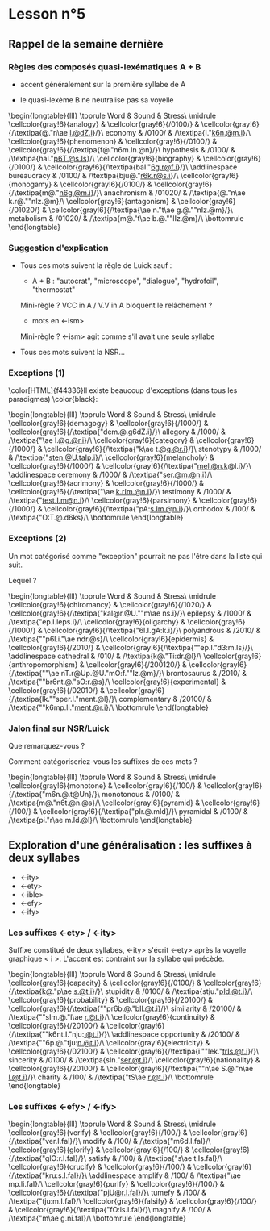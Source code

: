 # Lesson n°5



## Rappel de la semaine dernière

### Règles des composés quasi-lexématiques A + B

* accent généralement sur la première syllabe de A

* le quasi-lexème B ne neutralise pas sa voyelle





\begin{longtable}{lll}
\toprule
Word & Sound & Stress\\
\midrule
\cellcolor{gray!6}{analogy} & \cellcolor{gray!6}{/0100/} & \cellcolor{gray!6}{/\textipa{@."n\ae l.@dZ.i}/}\\
economy & /0100/ & /\textipa{I."k6n.@m.i}/\\
\cellcolor{gray!6}{phenomenon} & \cellcolor{gray!6}{/0100/} & \cellcolor{gray!6}{/\textipa{f@."n6m.In.@n}/}\\
hypothesis & /0100/ & /\textipa{haI."p6T.@s.Is}/\\
\cellcolor{gray!6}{biography} & \cellcolor{gray!6}{/0100/} & \cellcolor{gray!6}{/\textipa{baI."6g.r@f.i}/}\\
\addlinespace
bureaucracy & /0100/ & /\textipa{bju@."r6k.r@s.i}/\\
\cellcolor{gray!6}{monogamy} & \cellcolor{gray!6}{/0100/} & \cellcolor{gray!6}{/\textipa{m@."n6g.@m.i}/}\\
anachronism & /01020/ & /\textipa{@."n\ae k.r@.""nIz.@m}/\\
\cellcolor{gray!6}{antagonism} & \cellcolor{gray!6}{/01020/} & \cellcolor{gray!6}{/\textipa{\ae n."t\ae g.@.""nIz.@m}/}\\
metabolism & /01020/ & /\textipa{m@."t\ae b.@.""lIz.@m}/\\
\bottomrule
\end{longtable}

### Suggestion d'explication

* Tous ces mots suivent la règle de Luick sauf :

  - A + B : "autocrat", "microscope", "dialogue", "hydrofoil", "thermostat"



  Mini-règle ? VCC in A / V.V in A bloquent le relâchement ?



  - mots en <-ism>



  Mini-règle ? <-ism> agit comme s'il avait une seule syllabe



* Tous ces mots suivent la NSR...



### Exceptions (1)

\color[HTML]{f44336}Il existe beaucoup d'exceptions (dans tous les paradigmes) \color{black}:


\begin{longtable}{lll}
\toprule
Word & Sound & Stress\\
\midrule
\cellcolor{gray!6}{demagogy} & \cellcolor{gray!6}{/1000/} & \cellcolor{gray!6}{/\textipa{"dem.@.g6dZ.i}/}\\
allegory & /1000/ & /\textipa{"\ae l.@g.@r.i}/\\
\cellcolor{gray!6}{category} & \cellcolor{gray!6}{/1000/} & \cellcolor{gray!6}{/\textipa{"k\ae t.@g.@r.i}/}\\
stenotypy & /1000/ & /\textipa{"sten.@U.taIp.i}/\\
\cellcolor{gray!6}{melancholy} & \cellcolor{gray!6}{/1000/} & \cellcolor{gray!6}{/\textipa{"mel.@n.k@l.i}/}\\
\addlinespace
ceremony & /1000/ & /\textipa{"ser.@m.@n.i}/\\
\cellcolor{gray!6}{acrimony} & \cellcolor{gray!6}{/1000/} & \cellcolor{gray!6}{/\textipa{"\ae k.rIm.@n.i}/}\\
testimony & /1000/ & /\textipa{"test.I.m@n.i}/\\
\cellcolor{gray!6}{parsimony} & \cellcolor{gray!6}{/1000/} & \cellcolor{gray!6}{/\textipa{"pA:s.Im.@n.i}/}\\
orthodox & /100/ & /\textipa{"O:T.@.d6ks}/\\
\bottomrule
\end{longtable}



### Exceptions (2)

Un mot catégorisé comme "exception" pourrait ne pas l'être dans la liste qui suit.

Lequel ?


\begin{longtable}{lll}
\toprule
Word & Sound & Stress\\
\midrule
\cellcolor{gray!6}{chiromancy} & \cellcolor{gray!6}{/1020/} & \cellcolor{gray!6}{/\textipa{"kaI@r.@U.""m\ae ns.i}/}\\
epilepsy & /1000/ & /\textipa{"ep.I.leps.i}/\\
\cellcolor{gray!6}{oligarchy} & \cellcolor{gray!6}{/1000/} & \cellcolor{gray!6}{/\textipa{"6l.I.gA:k.i}/}\\
polyandrous & /2010/ & /\textipa{""p6l.i."\ae ndr.@s}/\\
\cellcolor{gray!6}{epidermis} & \cellcolor{gray!6}{/2010/} & \cellcolor{gray!6}{/\textipa{""ep.I."d3:m.Is}/}\\
\addlinespace
cathedral & /010/ & /\textipa{k@."Ti:dr.@l}/\\
\cellcolor{gray!6}{anthropomorphism} & \cellcolor{gray!6}{/200120/} & \cellcolor{gray!6}{/\textipa{""\ae nT.r@Up.@U."mO:f.""Iz.@m}/}\\
brontosaurus & /2010/ & /\textipa{""br6nt.@."sO:r.@s}/\\
\cellcolor{gray!6}{experimental} & \cellcolor{gray!6}{/02010/} & \cellcolor{gray!6}{/\textipa{Ik.""sper.I."ment.@l}/}\\
complementary & /20100/ & /\textipa{""k6mp.li."ment.@r.i}/\\
\bottomrule
\end{longtable}



### Jalon final sur NSR/Luick

Que remarquez-vous ?

Comment catégoriseriez-vous les suffixes de ces mots ?


\begin{longtable}{lll}
\toprule
Word & Sound & Stress\\
\midrule
\cellcolor{gray!6}{monotone} & \cellcolor{gray!6}{/100/} & \cellcolor{gray!6}{/\textipa{"m6n.@.t@Un}/}\\
monotonous & /0100/ & /\textipa{m@."n6t.@n.@s}/\\
\cellcolor{gray!6}{pyramid} & \cellcolor{gray!6}{/100/} & \cellcolor{gray!6}{/\textipa{"pIr.@.mId}/}\\
pyramidal & /0100/ & /\textipa{pi."r\ae m.Id.@l}/\\
\bottomrule
\end{longtable}



## Exploration d'une généralisation : les suffixes à deux syllabes

* <-ity>
* <-ety>
* <-ible>
* <-efy>
* <-ify>



### Les suffixes <-ety> / <-ity>

Suffixe constitué de deux syllabes, <-ity> s'écrit <-ety> après la voyelle graphique < i >. L'accent est contraint sur la syllabe qui précède.


\begin{longtable}{lll}
\toprule
Word & Sound & Stress\\
\midrule
\cellcolor{gray!6}{capacity} & \cellcolor{gray!6}{/0100/} & \cellcolor{gray!6}{/\textipa{k@."p\ae s.@t.i}/}\\
stupidity & /0100/ & /\textipa{stju."pId.@t.i}/\\
\cellcolor{gray!6}{probability} & \cellcolor{gray!6}{/20100/} & \cellcolor{gray!6}{/\textipa{""pr6b.@."bIl.@t.i}/}\\
similarity & /20100/ & /\textipa{""sIm.@."l\ae r.@t.i}/\\
\cellcolor{gray!6}{continuity} & \cellcolor{gray!6}{/20100/} & \cellcolor{gray!6}{/\textipa{""k6nt.I."nju:.@t.i}/}\\
\addlinespace
opportunity & /20100/ & /\textipa{""6p.@."tju:n.@t.i}/\\
\cellcolor{gray!6}{electricity} & \cellcolor{gray!6}{/02100/} & \cellcolor{gray!6}{/\textipa{i.""lek."trIs.@t.i}/}\\
sincerity & /0100/ & /\textipa{sIn."ser.@t.i}/\\
\cellcolor{gray!6}{nationality} & \cellcolor{gray!6}{/20100/} & \cellcolor{gray!6}{/\textipa{""n\ae S.@."n\ae l.@t.i}/}\\
charity & /100/ & /\textipa{"tS\ae r.@t.i}/\\
\bottomrule
\end{longtable}



 
### Les suffixes <-efy> / <-ify>


\begin{longtable}{lll}
\toprule
Word & Sound & Stress\\
\midrule
\cellcolor{gray!6}{verify} & \cellcolor{gray!6}{/100/} & \cellcolor{gray!6}{/\textipa{"ver.I.faI}/}\\
modify & /100/ & /\textipa{"m6d.I.faI}/\\
\cellcolor{gray!6}{glorify} & \cellcolor{gray!6}{/100/} & \cellcolor{gray!6}{/\textipa{"glO:r.I.faI}/}\\
satisfy & /100/ & /\textipa{"s\ae t.Is.faI}/\\
\cellcolor{gray!6}{crucify} & \cellcolor{gray!6}{/100/} & \cellcolor{gray!6}{/\textipa{"kru:s.I.faI}/}\\
\addlinespace
amplify & /100/ & /\textipa{"\ae mp.li.faI}/\\
\cellcolor{gray!6}{purify} & \cellcolor{gray!6}{/100/} & \cellcolor{gray!6}{/\textipa{"pjU@r.I.faI}/}\\
tumefy & /100/ & /\textipa{"tju:m.I.faI}/\\
\cellcolor{gray!6}{falsify} & \cellcolor{gray!6}{/100/} & \cellcolor{gray!6}{/\textipa{"fO:ls.I.faI}/}\\
magnify & /100/ & /\textipa{"m\ae g.ni.faI}/\\
\bottomrule
\end{longtable}


